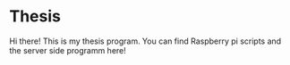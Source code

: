 # Thesis
Hi there!
This is my thesis program. You can find Raspberry pi scripts and the server side programm here!
